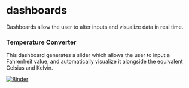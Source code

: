 # dashboards

Dashboards allow the user to alter inputs and visualize data in real time. 

### Temperature Converter 
This dashboard generates a slider which allows the user to input a Fahrenheit value, and automatically visualize it alongside the equivalent Celsius and Kelvin.

[![Binder](https://mybinder.org/badge_logo.svg)](https://hub.mybinder.org/user/nwoodr94-dashboards-elgao1xo/notebooks/temperature-dashboard.ipynb)
